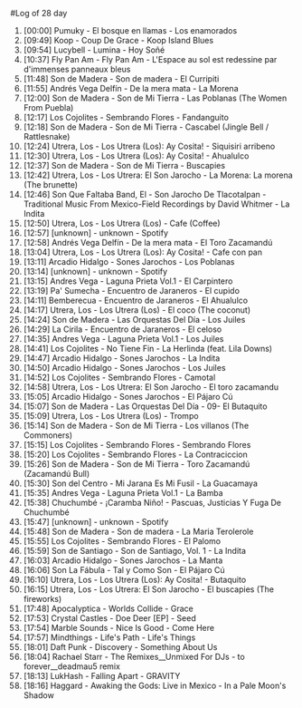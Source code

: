 #Log of 28 day

1. [00:00] Pumuky - El bosque en llamas - Los enamorados
1. [09:49] Koop - Coup De Grace - Koop Island Blues
1. [09:54] Lucybell - Lumina - Hoy Soñé
1. [10:37] Fly Pan Am - Fly Pan Am - L'Espace au sol est redessine par d'immenses panneaux bleus
1. [11:48] Son de Madera - Son de madera - El Curripiti
1. [11:55] Andrés Vega Delfín - De la mera mata - La Morena
1. [12:00] Son de Madera - Son de Mi Tierra - Las Poblanas (The Women From Puebla)
1. [12:17] Los Cojolites - Sembrando Flores - Fandanguito
1. [12:18] Son de Madera - Son de Mi Tierra - Cascabel (Jingle Bell / Rattlesnake)
1. [12:24] Utrera, Los - Los Utrera (Los): Ay Cosita! - Siquisiri arribeno
1. [12:30] Utrera, Los - Los Utrera (Los): Ay Cosita! - Ahualulco
1. [12:37] Son de Madera - Son de Mi Tierra - Buscapies
1. [12:42] Utrera, Los - Los Utrera: El Son Jarocho - La Morena: La morena (The brunette)
1. [12:46] Son Que Faltaba Band, El - Son Jarocho De Tlacotalpan - Traditional Music From Mexico-Field Recordings by David Whitmer - La Indita
1. [12:50] Utrera, Los - Los Utrera (Los) - Cafe (Coffee)
1. [12:57] [unknown] - unknown - Spotify
1. [12:58] Andrés Vega Delfín - De la mera mata - El Toro Zacamandú
1. [13:04] Utrera, Los - Los Utrera (Los): Ay Cosita! - Cafe con pan
1. [13:11] Arcadio Hidalgo - Sones Jarochos - Los Poblanas
1. [13:14] [unknown] - unknown - Spotify
1. [13:15] Andres Vega - Laguna Prieta Vol.1 - El Carpintero
1. [13:19] Pa' Sumecha - Encuentro de Jaraneros - El cupido
1. [14:11] Bemberecua - Encuentro de Jaraneros - El Ahualulco
1. [14:17] Utrera, Los - Los Utrera (Los) - El coco (The coconut)
1. [14:24] Son de Madera - Las Orquestas Del Día - Los Juiles
1. [14:29] La Cirila - Encuentro de Jaraneros - El celoso
1. [14:35] Andres Vega - Laguna Prieta Vol.1 - Los Juiles
1. [14:41] Los Cojolites - No Tiene Fin - La Herlinda (feat. Lila Downs)
1. [14:47] Arcadio Hidalgo - Sones Jarochos - La Indita
1. [14:50] Arcadio Hidalgo - Sones Jarochos - Los Juiles
1. [14:52] Los Cojolites - Sembrando Flores - Camotal
1. [14:58] Utrera, Los - Los Utrera: El Son Jarocho - El toro zacamandu
1. [15:05] Arcadio Hidalgo - Sones Jarochos - El Pájaro Cú
1. [15:07] Son de Madera - Las Orquestas Del Día - 09- El Butaquito
1. [15:09] Utrera, Los - Los Utrera (Los) - Trompo
1. [15:14] Son de Madera - Son de Mi Tierra - Los villanos (The Commoners)
1. [15:15] Los Cojolites - Sembrando Flores - Sembrando Flores
1. [15:20] Los Cojolites - Sembrando Flores - La Contraciccion
1. [15:26] Son de Madera - Son de Mi Tierra - Toro Zacamandú (Zacamandú Bull)
1. [15:30] Son del Centro - Mi Jarana Es Mi Fusil - La Guacamaya
1. [15:35] Andres Vega - Laguna Prieta Vol.1 - La Bamba
1. [15:38] Chuchumbé - ¡Caramba Niño! - Pascuas, Justicias Y Fuga De Chuchumbé
1. [15:47] [unknown] - unknown - Spotify
1. [15:48] Son de Madera - Son de madera - La Maria Terolerole
1. [15:55] Los Cojolites - Sembrando Flores - El Palomo
1. [15:59] Son de Santiago - Son de Santiago, Vol. 1 - La Indita
1. [16:03] Arcadio Hidalgo - Sones Jarochos - La Manta
1. [16:06] Son La Fábula - Tal y Como Son - El Pájaro Cú
1. [16:10] Utrera, Los - Los Utrera (Los): Ay Cosita! - Butaquito
1. [16:15] Utrera, Los - Los Utrera: El Son Jarocho - El buscapies (The fireworks)
1. [17:48] Apocalyptica - Worlds Collide - Grace
1. [17:53] Crystal Castles - Doe Deer [EP] - Seed
1. [17:54] Marble Sounds - Nice Is Good - Come Here
1. [17:57] Mindthings - Life's Path - Life's Things
1. [18:01] Daft Punk - Discovery - Something About Us
1. [18:04] Rachael Starr - The Remixes__Unmixed For DJs - to forever__deadmau5 remix
1. [18:13] LukHash - Falling Apart - GRAVITY
1. [18:16] Haggard - Awaking the Gods: Live in Mexico - In a Pale Moon's Shadow
